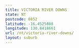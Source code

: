 ```yaml
---
title: VICTORIA RIVER DOWNS
state: NT
postcode: 0852
latitude: -16.4525888
longitude: 130.8418661
url: /nt/victoria-river-downs/
layout: suburb
---
```


